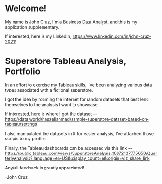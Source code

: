 # Welcome!
My name is John Cruz, I'm a Business Data Analyst, and this is my application supplementary. 

If interested, here is my LinkedIn, https://www.linkedin.com/in/john-cruz-2021/

# Superstore Tableau Analysis, Portfolio
In an effort to exercise my Tableau skills, I've been analyzing various data types associated with a fictional superstore.

I got the idea by roaming the internet for random datasets that best lend themselves to the analysis I want to showcase.

If interested, here is where I got the dataset --
https://data.world/haszeliahmad/sample-superstore-dataset-based-on-tableau/settings

I also manipulated the datasets in R for easier analysis, I've attached those scripts to my profile. 

Finally, the Tableau dashboards can be accessed via this link --
https://public.tableau.com/views/SuperstoreAnalysis_16972137775650/QuarterlyAnalysis?:language=en-US&:display_count=n&:origin=viz_share_link

Any/all feedback is greatly appreciated!

-John Cruz
